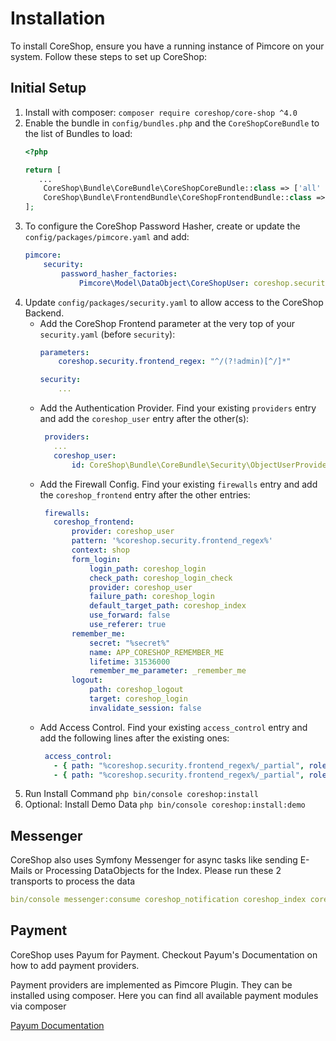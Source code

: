 # Installation

To install CoreShop, ensure you have a running instance of Pimcore on your system. Follow these steps to set up
CoreShop:

## Initial Setup

1. Install with composer: `composer require coreshop/core-shop ^4.0`
2. Enable the bundle in `config/bundles.php` and the `CoreShopCoreBundle` to the list of Bundles to load:
    ```php
    <?php
    
    return [
       ...
        CoreShop\Bundle\CoreBundle\CoreShopCoreBundle::class => ['all' => true],
        CoreShop\Bundle\FrontendBundle\CoreShopFrontendBundle::class => ['all' => true],
    ];
    ```
3. To configure the CoreShop Password Hasher, create or update the `config/packages/pimcore.yaml` and add:
      ```yaml
      pimcore:
          security:
              password_hasher_factories:
                  Pimcore\Model\DataObject\CoreShopUser: coreshop.security.user.password_hasher_factories
      ```
4. Update `config/packages/security.yaml` to allow access to the CoreShop Backend.
    - Add the CoreShop Frontend parameter at the very top of your `security.yaml` (before `security`):
      ```yaml
      parameters:
          coreshop.security.frontend_regex: "^/(?!admin)[^/]*"

      security:
          ...
      ```
    - Add the Authentication Provider. Find your existing `providers` entry and add the `coreshop_user` entry after the other(s):
      ```yaml
       providers:
         ...
         coreshop_user:
             id: CoreShop\Bundle\CoreBundle\Security\ObjectUserProvider
      ```
    - Add the Firewall Config. Find your existing `firewalls` entry and add the `coreshop_frontend` entry after the other entries:
      ```yaml
       firewalls:
         coreshop_frontend:
             provider: coreshop_user
             pattern: '%coreshop.security.frontend_regex%'
             context: shop
             form_login:
                 login_path: coreshop_login
                 check_path: coreshop_login_check
                 provider: coreshop_user
                 failure_path: coreshop_login
                 default_target_path: coreshop_index
                 use_forward: false
                 use_referer: true
             remember_me:
                 secret: "%secret%"
                 name: APP_CORESHOP_REMEMBER_ME
                 lifetime: 31536000
                 remember_me_parameter: _remember_me
             logout:
                 path: coreshop_logout
                 target: coreshop_login
                 invalidate_session: false
      ```
    - Add Access Control. Find your existing `access_control` entry and add the following lines after the existing ones:
      ```yaml
       access_control:
         - { path: "%coreshop.security.frontend_regex%/_partial", role: IS_AUTHENTICATED_ANONYMOUSLY, ips: [127.0.0.1, ::1] }
         - { path: "%coreshop.security.frontend_regex%/_partial", role: ROLE_NO_ACCESS }
      ```
5. Run Install Command `php bin/console coreshop:install`
6. Optional: Install Demo Data `php bin/console coreshop:install:demo`

## Messenger

CoreShop also uses Symfony Messenger for async tasks like sending E-Mails or Processing DataObjects for the Index.
Please run these 2 transports to process the data

```yaml
bin/console messenger:consume coreshop_notification coreshop_index coreshop_variant --time-limit=300
```

## Payment

CoreShop uses Payum for Payment. Checkout Payum's Documentation on how to add payment providers.

Payment providers are implemented as Pimcore Plugin. They can be installed using composer. Here you can find all
available payment modules via composer

[Payum Documentation](https://github.com/Payum/Payum/blob/master/docs/index.md#symfony-payum-bundle)
